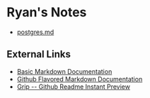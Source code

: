 # Ryan's Notes

* [postgres.md](postgres.md)


## External Links
* [Basic Markdown Documentation](https://help.github.com/articles/markdown-basics/)
* [Github Flavored Markdown Documentation](https://help.github.com/articles/github-flavored-markdown/)
* [Grip -- Github Readme Instant Preview](https://github.com/joeyespo/grip)